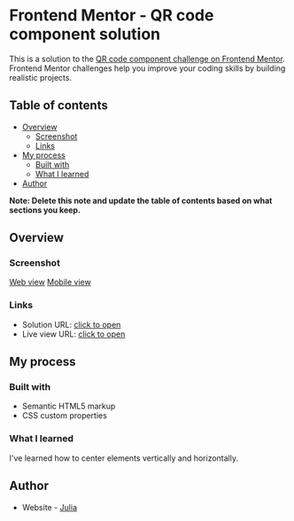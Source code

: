 # Frontend Mentor - QR code component solution

This is a solution to the [QR code component challenge on Frontend Mentor](https://www.frontendmentor.io/challenges/qr-code-component-iux_sIO_H). Frontend Mentor challenges help you improve your coding skills by building realistic projects. 

## Table of contents

- [Overview](#overview)
  - [Screenshot](#screenshot)
  - [Links](#links)
- [My process](#my-process)
  - [Built with](#built-with)
  - [What I learned](#what-i-learned)
- [Author](#author)

**Note: Delete this note and update the table of contents based on what sections you keep.**

## Overview

### Screenshot

[Web view](./screenshots/desktop-design.png)
[Mobile view](./screenshots/mobile-design.png)

### Links

- Solution URL: [click to open](https://github.com/yulich81/qr-code-frontend-mentor)
- Live view URL: [click to open](https://62587def6ff44009cf3b2a3e--helpful-mooncake-f302a2.netlify.app/)

## My process

### Built with

- Semantic HTML5 markup
- CSS custom properties

### What I learned

I've learned how to center elements vertically and horizontally. 

## Author

- Website - [Julia](https://codepen.io/yulich)
